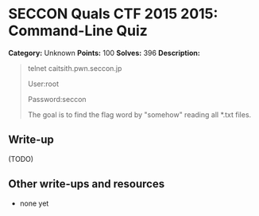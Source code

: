 # SECCON Quals CTF 2015 2015: Command-Line Quiz

**Category:** Unknown
**Points:** 100
**Solves:** 396
**Description:**

> telnet caitsith.pwn.seccon.jp
> 
> User:root
> 
> Password:seccon
> 
> The goal is to find the flag word by "somehow" reading all *.txt files.


## Write-up

(TODO)

## Other write-ups and resources

* none yet
